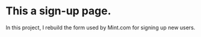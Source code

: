 # This a sign-up page.
In this project, I rebuild the form used by Mint.com for signing up new users.
